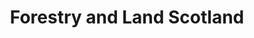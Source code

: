 ---
schema: default
title: Forestry and Land Scotland
description: an agency of the Scottish Government
logo: ''
type:
- Other Scottish Govt agency
portal_url: ''
org_url: https://forestryandland.gov.scot/
twitter_handle: forestryls
wikidata_qid: Q65061975
wdtk_id: forestry_and_land_scotland
---